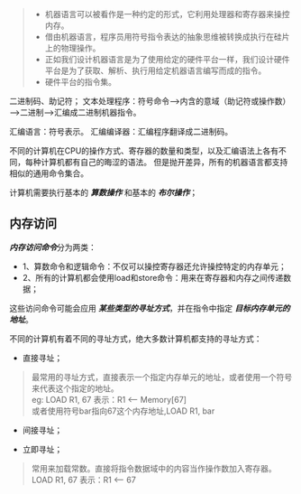 > + 机器语言可以被看作是一种约定的形式，它利用处理器和寄存器来操控内存。
> + 借由机器语言，程序员用符号指令表达的抽象思维被转换成执行在硅片上的物理操作。
> + 正如我们设计机器语言是为了使用给定的硬件平台一样，我们设计硬件平台是为了获取、解析、执行用给定机器语言编写而成的指令。
> + 硬件平台的指令集。

二进制码、助记符；
文本处理程序：符号命令——>内含的意域（助记符或操作数）——>二进制——>汇编成二进制机器指令。

汇编语言：符号表示。
汇编编译器：汇编程序翻译成二进制码。


不同的计算机在CPU的操作方式、寄存器的数量和类型，以及汇编语法上各有不同，每种计算机都有自己的晦涩的语法。
但是抛开差异，所有的机器语言都支持相似的通用命令集合。

计算机需要执行基本的 ***算数操作*** 和基本的 ***布尔操作***；

## 内存访问
***内存访问命令***分为两类：
+ 1、算数命令和逻辑命令：不仅可以操控寄存器还允许操控特定的内存单元；
+ 2、所有的计算机都会使用load和store命令：用来在寄存器和内存之间传递数据；

这些访问命令可能会应用 ***某些类型的寻址方式***，并在指令中指定 ***目标内存单元的地址***。

不同的计算机有着不同的寻址方式，绝大多数计算机都支持的寻址方式：
+ 直接寻址；
> 最常用的寻址方式，直接表示一个指定内存单元的地址，或者使用一个符号来代表这个指定的地址。   
eg: LOAD R1, 67  表示：R1 <—— Memory[67]   
或者使用符号bar指向67这个内存地址,LOAD R1, bar
+ 间接寻址；

+ 立即寻址；
> 常用来加载常数。直接将指令数据域中的内容当作操作数加入寄存器。   
> LOAD R1, 67 表示：R1 <—— 67